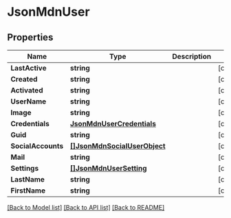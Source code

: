 # JsonMdnUser

## Properties

Name | Type | Description | Notes
------------ | ------------- | ------------- | -------------
**LastActive** | **string** |  | [optional] 
**Created** | **string** |  | [optional] 
**Activated** | **string** |  | [optional] 
**UserName** | **string** |  | [optional] 
**Image** | **string** |  | [optional] 
**Credentials** | [**JsonMdnUserCredentials**](json_MDN_UserCredentials.md) |  | [optional] 
**Guid** | **string** |  | [optional] 
**SocialAccounts** | [**[]JsonMdnSocialUserObject**](json_MDN_SocialUserObject.md) |  | [optional] 
**Mail** | **string** |  | [optional] 
**Settings** | [**[]JsonMdnUserSetting**](json_MDN_UserSetting.md) |  | [optional] 
**LastName** | **string** |  | [optional] 
**FirstName** | **string** |  | [optional] 

[[Back to Model list]](../README.md#documentation-for-models) [[Back to API list]](../README.md#documentation-for-api-endpoints) [[Back to README]](../README.md)



